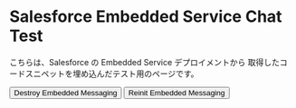 <html>

<body>
  <h1>Salesforce Embedded Service Chat Test</h1>
  <p>
    こちらは、Salesforce の Embedded Service デプロイメントから
    取得したコードスニペットを埋め込んだテスト用のページです。
  </p>

  <!-- ボタン操作などでデモできるよう、destroy → reinit の処理を行うUIを用意 -->
  <button onclick="destroyEmbeddedMessaging()">Destroy Embedded Messaging</button>
  <button onclick="reinitEmbeddedMessaging()">Reinit Embedded Messaging</button>

  <script type="text/javascript">
    /**
     * Embedded Messaging 初期化用の関数。
     * Salesforce が提供する bootstrap.min.js が読み込まれたら呼び出される想定。
     */
    function initEmbeddedMessaging() {
      console.log('[initEmbeddedMessaging] START');

      // 安全策: 万一の再初期化を防ぐため、既に存在したら削除
      if (window.embeddedservice_bootstrap) {
        console.warn('[initEmbeddedMessaging] embeddedservice_bootstrap already exists. Attempting to remove existing instance...');
        destroyEmbeddedMessaging(false); 
        // 第2引数で「ログを細かく出すか」切り替える例
      }

      try {
        if (!window.embeddedservice_bootstrap) {
          console.log('[initEmbeddedMessaging] embeddedservice_bootstrap is not defined yet. Proceeding normally.');
        }
        // 言語設定（例：日本語）
        // ※ Salesforceがサポートしている言語コード('ja','en','en-US'など)を指定
        embeddedservice_bootstrap.settings.language = 'ja';

        // 実際の init メソッド呼び出し
        embeddedservice_bootstrap.init(
          '00DIS000002CjVn', // Org ID (例)
          'MIAW4',           // Deployment ID (例)
          'https://daihachi20240927.my.site.com/ESWMIAW41737545576136', // Embedded Service URL
          {
            scrt2URL: 'https://daihachi20240927.my.salesforce-scrt.com'
          }
        );

        console.log('[initEmbeddedMessaging] SUCCESS: Embedded Messaging has been initialized.');
      } catch (err) {
        console.error('[initEmbeddedMessaging] ERROR loading Embedded Messaging: ', err);
      }

      console.log('[initEmbeddedMessaging] END');
    }

    /**
     * Embedded Messaging の DOM 要素やスクリプト、ローカルストレージを削除し、
     * セッション情報もクリアして「次回初期化を新しいセッション」として扱わせる。
     *
     * @param {boolean} verbose - ログの詳細出力をするかどうか(デフォルト: true)
     */
    function destroyEmbeddedMessaging(verbose = true) {
      if (verbose) console.log('[destroyEmbeddedMessaging] START');

      // 1. スクリプトタグを削除 (src に 'bootstrap.min.js' を含むものを想定)
      const script = document.querySelector("script[src*='bootstrap.min.js']");
      if (script) {
        script.remove();
        if (verbose) console.log('[destroyEmbeddedMessaging] Removed Embedded Messaging script tag.');
      } else {
        if (verbose) console.warn('[destroyEmbeddedMessaging] No Embedded Messaging script found to remove.');
      }

      // 2. Embedded Messaging が生成した要素を削除 (#embeddedMessaging など)
      const container = document.getElementById('embeddedMessaging');
      if (container) {
        container.remove();
        if (verbose) console.log('[destroyEmbeddedMessaging] Removed #embeddedMessaging container.');
      } else {
        if (verbose) console.warn('[destroyEmbeddedMessaging] No #embeddedMessaging container found.');
      }

      // 3. localStorage / sessionStorage に保存されている会話データを削除
      try {
        localStorage.removeItem('embeddedMessaging:conversationData');
        localStorage.removeItem('embeddedMessaging:isLoggedIn');
        localStorage.removeItem('embeddedMessaging:settings');
        if (verbose) console.log('[destroyEmbeddedMessaging] Cleared localStorage for embeddedMessaging data.');
      } catch (e) {
        console.warn('[destroyEmbeddedMessaging] Error clearing localStorage for embedded messaging:', e);
      }

      // 4. window オブジェクト上の embeddedservice_bootstrap を削除
      if (window.embeddedservice_bootstrap) {
        delete window.embeddedservice_bootstrap;
        if (verbose) console.log('[destroyEmbeddedMessaging] Deleted window.embeddedservice_bootstrap reference.');
      } else {
        if (verbose) console.log('[destroyEmbeddedMessaging] No embeddedservice_bootstrap found on window object.');
      }

      if (verbose) console.log('[destroyEmbeddedMessaging] END');
    }

    /**
     * Embedded Messaging を再度読み込む。
     * 破棄後にもう一度実行することで、新しいセッションとして初期化される想定。
     */
    function reinitEmbeddedMessaging() {
      console.log('[reinitEmbeddedMessaging] START');

      // 1. 既にあるかもしれないので念のためdestroy
      console.log('[reinitEmbeddedMessaging] First, destroying any existing instance...');
      destroyEmbeddedMessaging();

      // 2. 新しい <script> タグを生成
      const scriptTag = document.createElement('script');
      scriptTag.type = 'text/javascript';

      // 3. 以前と同じ bootstrap.min.js の URL を設定
      scriptTag.src = 'https://daihachi20240927.my.site.com/ESWMIAW41737545576136/assets/js/bootstrap.min.js';

      // 4. 読み込み完了時に initEmbeddedMessaging() を呼ぶ
      scriptTag.onload = function() {
        console.log('[reinitEmbeddedMessaging] Script loaded. Now calling initEmbeddedMessaging()...');
        initEmbeddedMessaging();
      };

      scriptTag.onerror = function(err) {
        console.error('[reinitEmbeddedMessaging] ERROR loading new script:', err);
      };

      // 5. body の最後に追加
      document.body.appendChild(scriptTag);

      console.log('[reinitEmbeddedMessaging] END (script appended, waiting for onload...).');
    }
  </script>

  <!-- 初回読み込み用のスクリプト -->
  <script
    type="text/javascript"
    src="https://daihachi20240927.my.site.com/ESWMIAW41737545576136/assets/js/bootstrap.min.js"
    onload="initEmbeddedMessaging()"
  ></script>

</body>
</html>

